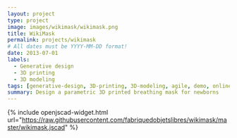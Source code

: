 ```yaml
---
layout: project
type: project
image: images/wikimask/wikimask.png
title: WikiMask
permalink: projects/wikimask
# All dates must be YYYY-MM-DD format!
date: 2013-07-01
labels:
  - Generative design
  - 3D printing
  - 3D modeling
tags: [generative-design, 3D-printing, 3D-modeling, agile, demo, online]
summary: Design a parametric 3D printed breathing mask for newborns
---
```


{% include openjscad-widget.html url="https://raw.githubusercontent.com/fabriquedobjetslibres/wikimask/master/wikimask.jscad" %}